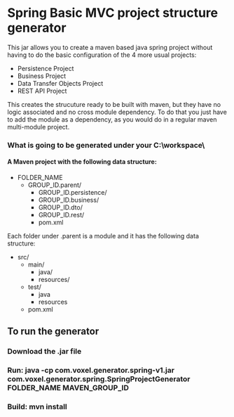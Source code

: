 # Spring Basic MVC project structure generator

This jar allows you to create a maven based java spring project without having to do the basic configuration of the 4 more usual projects:
- Persistence Project
- Business Project
- Data Transfer Objects Project
- REST API Project

This creates the strucuture ready to be built with maven, but they have no logic associated and no cross module dependency.
To do that you just have to add the module as a dependency, as you would do in a regular maven multi-module project.

### What is going to be generated under your C:\workspace\
#### A Maven project with the following data structure:
- FOLDER_NAME
  - GROUP_ID.parent/
    - GROUP_ID.persistence/
    - GROUP_ID.business/
    - GROUP_ID.dto/
    - GROUP_ID.rest/
    - pom.xml
  
Each folder under <groupId>.parent is a module and it has the following data structure:
  - src/
    - main/
      - java/
      - resources/
    - test/
      - java
      - resources
    - pom.xml

## To run the generator
### Download the .jar file
### Run: java -cp com.voxel.generator.spring-v1.jar com.voxel.generator.spring.SpringProjectGenerator FOLDER_NAME MAVEN_GROUP_ID
### Build: mvn install
  
